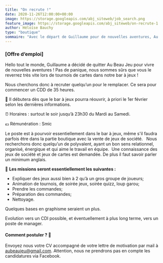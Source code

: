 ```yaml
---
title: "On recrute !"
date: 2020-11-26T12:00:00+00:00
image: https://storage.googleapis.com/abj_siteweb/job_search.png
feature_image: https://storage.googleapis.com/abj_siteweb/on-recrute-1.jpg
author: Héloïse Bauchy
type: "boutique"
sommaire: "Avec le départ de Guillaume pour de nouvelles aventures, Au beau Jeu recrute "
---
```

### [Offre d’emploi]

Hello tout le monde, Guillaume a décidé de quitter Au Beau Jeu pour vivre de nouvelles aventures ! Pas de panique, nous sommes sûrs que vous le reverrez très vite lors de tournois de cartes dans notre bar à jeux !

Nous cherchons donc à recruter quelqu’un pour le remplacer. Ce sera pour commencer un CDD de 35 heures.

:date: Il débutera dès que le bar à jeux pourra réouvrir, à priori le 1er février selon les dernières informations.

:alarm_clock: Horaires : surtout le soir jusqu’à 23h30 du Mardi au Samedi.

:euro: Rémunération : Smic

Le poste est à pourvoir essentiellement dans le bar à jeux, même s'il faudra parfois être dans la partie boutique avec la vente de jeux de société.  
Nous recherchons donc quelqu’un de polyvalent, ayant un bon sens relationnel, organisé, énergique et qui aime le travail en équipe. 
Une connaissance des jeux de société et jeux de cartes est demandée.
De plus il faut savoir parler un minimum anglais.

:scroll: **Les missions seront essentiellement les suivantes :**

- Expliquer des jeux aussi bien à 2 qu’à un gros groupe de joueurs;
- Animation de tournois, de soirée jeux, soirée quizz, loup garou;
- Prendre les commandes;
- Préparation des commandes;
- Nettoyage.

Quelques bases en graphisme seraient un plus.

Evolution vers un CDI possible, et éventuellement à plus long terme, vers un poste de manager.

#### Comment postuler ? :email:

Envoyez nous votre CV accompagné de votre lettre de motivation par mail à aubeaujeu@gmail.com. Attention, nous ne prendrons pas en compte les candidatures via Facebook.
